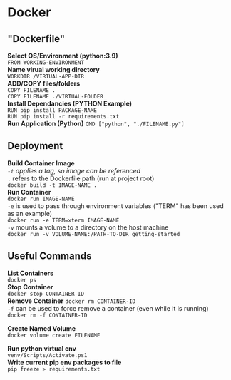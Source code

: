 # Docker

## "Dockerfile"  
**Select OS/Environment (python:3.9)**  
`FROM WORKING-ENVIRONMENT`  
**Name virual working directory**  
`WORKDIR /VIRTUAL-APP-DIR`  
**ADD/COPY files/folders**  
`COPY FILENAME .`  
`COPY FILENAME ./VIRTUAL-FOLDER`  
**Install Dependancies (PYTHON Example)**  
`RUN pip install PACKAGE-NAME`  
`RUN pip install -r requirements.txt`  
**Run Application (Python)**
`CMD ["python", "./FILENAME.py"]`  

## Deployment  
**Build Container Image**  
*`-t` applies a tag, so image can be referenced*  
`.` refers to the Dockerfile path (run at project root)  
``docker build -t IMAGE-NAME .``  
**Run Container**  
`docker run IMAGE-NAME`  
`-e` is used to pass through environment variables ("TERM" has been used as an example)  
`docker run -e TERM=xterm IMAGE-NAME`  
`-v` mounts a volume to a directory on the host machine  
`docker run -v VOLUME-NAME:/PATH-TO-DIR getting-started`  

## Useful Commands  
**List Containers**  
`docker ps`  
**Stop Container**  
`docker stop CONTAINER-ID`  
**Remove Container**
`docker rm CONTAINER-ID`  
`-f` can be used to force remove a container (even while it is running)  
`docker rm -f CONTAINER-ID`  

**Create Named Volume**  
`docker volume create FILENAME`  

**Run python virtual env**  
`venv/Scripts/Activate.ps1`  
**Write current pip env packages to file**  
`pip freeze > requirements.txt`  